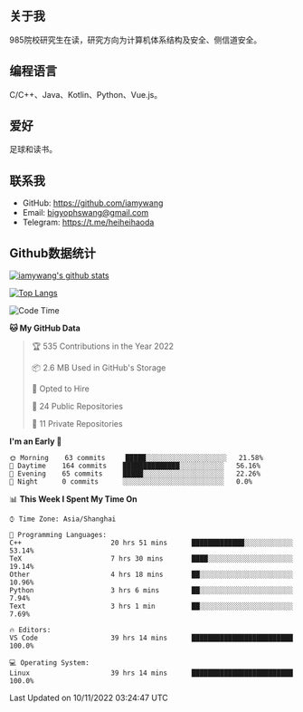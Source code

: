 ## 关于我

985院校研究生在读，研究方向为计算机体系结构及安全、侧信道安全。

## 编程语言

C/C++、Java、Kotlin、Python、Vue.js。

## 爱好

足球和读书。

## 联系我

- GitHub: https://github.com/iamywang
- Email: bigyophswang@gmail.com
- Telegram: https://t.me/heiheihaoda

## Github数据统计

[![iamywang's github stats](https://github-readme-stats.vercel.app/api?username=iamywang&count_private=true&show_icons=true)]()

[![Top Langs](https://github-readme-stats.vercel.app/api/top-langs/?username=iamywang&layout=compact)]()

<!--START_SECTION:waka-->
![Code Time](http://img.shields.io/badge/Code%20Time-537%20hrs%2034%20mins-blue)

**🐱 My GitHub Data** 

> 🏆 535 Contributions in the Year 2022
 > 
> 📦 2.6 MB Used in GitHub's Storage 
 > 
> 💼 Opted to Hire
 > 
> 📜 24 Public Repositories 
 > 
> 🔑 11 Private Repositories  
 > 
**I'm an Early 🐤** 

```text
🌞 Morning    63 commits     █████░░░░░░░░░░░░░░░░░░░░   21.58% 
🌆 Daytime    164 commits    ██████████████░░░░░░░░░░░   56.16% 
🌃 Evening    65 commits     █████░░░░░░░░░░░░░░░░░░░░   22.26% 
🌙 Night      0 commits      ░░░░░░░░░░░░░░░░░░░░░░░░░   0.0%

```


📊 **This Week I Spent My Time On** 

```text
⌚︎ Time Zone: Asia/Shanghai

💬 Programming Languages: 
C++                      20 hrs 51 mins      █████████████░░░░░░░░░░░░   53.14% 
TeX                      7 hrs 30 mins       ████░░░░░░░░░░░░░░░░░░░░░   19.14% 
Other                    4 hrs 18 mins       ██░░░░░░░░░░░░░░░░░░░░░░░   10.96% 
Python                   3 hrs 6 mins        ██░░░░░░░░░░░░░░░░░░░░░░░   7.94% 
Text                     3 hrs 1 min         ██░░░░░░░░░░░░░░░░░░░░░░░   7.69%

🔥 Editors: 
VS Code                  39 hrs 14 mins      █████████████████████████   100.0%

💻 Operating System: 
Linux                    39 hrs 14 mins      █████████████████████████   100.0%

```


 Last Updated on 10/11/2022 03:24:47 UTC
<!--END_SECTION:waka-->
